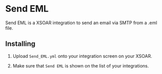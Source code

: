 Send EML
===========

Send EML is a XSOAR integration to send an email via SMTP from a .eml file.


Installing
----------

1. Upload `Send_EML.yml` onto your integration screen on your XSOAR.

2. Make sure that `Send EML` is shown on the list of your integrations.
